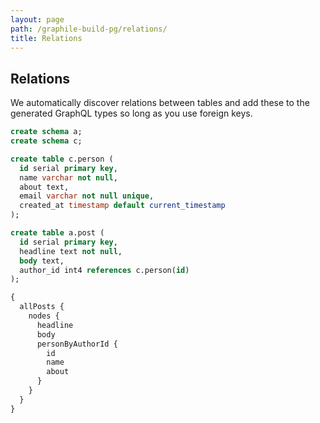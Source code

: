 ```yaml
---
layout: page
path: /graphile-build-pg/relations/
title: Relations
---
```


## Relations

We automatically discover relations between tables and add these to the
generated GraphQL types so long as you use foreign keys.

```sql
create schema a;
create schema c;

create table c.person (
  id serial primary key,
  name varchar not null,
  about text,
  email varchar not null unique,
  created_at timestamp default current_timestamp
);

create table a.post (
  id serial primary key,
  headline text not null,
  body text,
  author_id int4 references c.person(id)
);
```

```graphql
{
  allPosts {
    nodes {
      headline
      body
      personByAuthorId {
        id
        name
        about
      }
    }
  }
}
```
